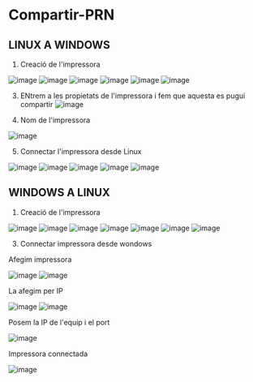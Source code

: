 # Compartir-PRN

## LINUX A WINDOWS

1. Creació de l'impressora
   
![image](https://github.com/user-attachments/assets/3d447c29-6c57-4ea5-aa1d-414fabe083a2)
![image](https://github.com/user-attachments/assets/dcc75b43-c2f9-4958-a4e7-e3139094d9e2)
![image](https://github.com/user-attachments/assets/d7bc9990-f5e1-4d8e-818c-b6d480b1e4ca)
![image](https://github.com/user-attachments/assets/7eabdcf5-f70a-4a07-9e66-983606ed0e2d)
![image](https://github.com/user-attachments/assets/f43df543-1947-4c5a-be4e-a4eb6fb5a07a)
![image](https://github.com/user-attachments/assets/60adb400-972e-48da-af63-c8bbe86b7b12)

3. ENtrem a les propietats de l'impressora i fem que aquesta es pugui compartir
![image](https://github.com/user-attachments/assets/2d7c42bc-a2b7-4756-8eae-e951fbb148ec)


4. Nom de l'impressora

![image](https://github.com/user-attachments/assets/d1f46ae6-2f4f-495a-b490-0739a2795205)

5. Connectar l'impressora desde Linux
   
![image](https://github.com/user-attachments/assets/1262b0b9-c6d3-4ac9-ad73-f7c00c35c9cc)
![image](https://github.com/user-attachments/assets/46540a17-2a20-4284-9bef-364159b6164f)
![image](https://github.com/user-attachments/assets/47067ae7-bfd8-4cb3-81f5-14addcf85aeb)
![image](https://github.com/user-attachments/assets/39c6e69d-433c-4b6b-9d0f-32cacf8f9693)
![image](https://github.com/user-attachments/assets/babd18eb-d3f6-4c9c-bab0-72bb24fccdd1)


## WINDOWS A LINUX

1. Creació de l'impressora

![image](https://github.com/user-attachments/assets/16ed60b6-fe0c-48fe-ae14-1cc0fb96fcbe)
![image](https://github.com/user-attachments/assets/77f128db-b512-474f-adab-95132ad4ba81)
![image](https://github.com/user-attachments/assets/6c3d1f86-bb58-461d-a6f3-d7a9de33c64a)
![image](https://github.com/user-attachments/assets/67e4fcc8-b195-46ba-8803-56cbbf3999d2)
![image](https://github.com/user-attachments/assets/b8e34a09-781f-4c60-825e-e761f1a01a97)
![image](https://github.com/user-attachments/assets/9ab0c7a8-0174-48cf-a722-dfa8bc7feed7)
![image](https://github.com/user-attachments/assets/a120c2a7-5eaa-4701-9c44-b0e15624cd69)

3. Connectar impressora desde wondows

Afegim impressora

![image](https://github.com/user-attachments/assets/ef2f0ab3-451c-4f08-adb9-505c9bff953e)
![image](https://github.com/user-attachments/assets/97f32c07-f436-49ba-9b89-b6e3c40cc989)

La afegim per IP

![image](https://github.com/user-attachments/assets/fbbd455f-2262-43e2-955a-448dbc0b048b)
![image](https://github.com/user-attachments/assets/b341525c-85ad-43a9-b2ba-bc707585ac01)

Posem la IP de l'equip i el port

![image](https://github.com/user-attachments/assets/29c7a50a-d87f-4eda-b67b-4af9c29932da)

Impressora connectada

![image](https://github.com/user-attachments/assets/53eaf287-0f4f-410b-982f-76f636ad5052)
